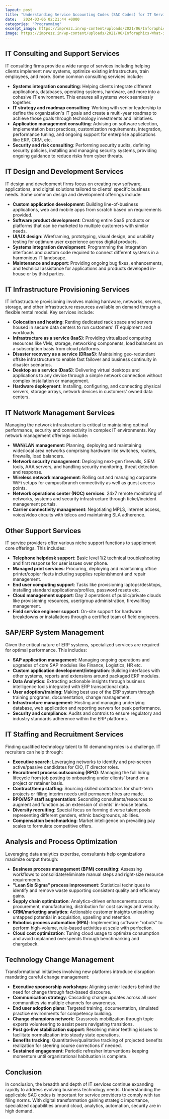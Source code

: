 ```yaml
---
layout: post
title: "Understanding Service Accounting Codes (SAC Codes) for IT Services"
date:   2024-03-06 02:21:44 +0000
categories: "Programming"
excerpt_image: https://imprezz.in/wp-content/uploads/2021/06/Inforaphics-What-is-SAC-code-in-invoice-Importance-of-SAC-code-1-1024x585-1.jpeg
image: https://imprezz.in/wp-content/uploads/2021/06/Inforaphics-What-is-SAC-code-in-invoice-Importance-of-SAC-code-1-1024x585-1.jpeg
---
```


## **IT Consulting and Support Services**
IT consulting firms provide a wide range of services including helping clients implement new systems, optimize existing infrastructure, train employees, and more. Some common consulting services include:
- **Systems integration consulting**: Helping clients integrate different applications, databases, operating systems, hardware, and more into a cohesive IT environment. This ensures all systems work seamlessly together. 
- **IT strategy and roadmap consulting**: Working with senior leadership to define the organization's IT goals and create a multi-year roadmap to achieve those goals through technology investments and initiatives.  
- **Application management consulting**: Advising on software selection, implementation best practices, customization requirements, integration, performance tuning, and ongoing support for enterprise applications like ERP, CRM, etc.
- **Security and risk consulting**: Performing security audits, defining security policies, installing and managing security systems, providing ongoing guidance to reduce risks from cyber threats.
## **IT Design and Development Services**  
IT design and development firms focus on creating new software, applications, and digital solutions tailored to clients' specific business needs. Some common design and development offerings include:
- **Custom application development**: Building line-of-business applications, web and mobile apps from scratch based on requirements provided.  
- **Software product development**: Creating entire SaaS products or platforms that can be marketed to multiple customers with similar needs.
- **UI/UX design**: Wireframing, prototyping, visual design, and usability testing for optimum user experience across digital products.
- **Systems integration development**: Programming the integration interfaces and custom code required to connect different systems in a harmonious IT landscape.
- **Maintenance and support**: Providing ongoing bug fixes, enhancements, and technical assistance for applications and products developed in-house or by third parties.
## **IT Infrastructure Provisioning Services**
IT infrastructure provisioning involves making hardware, networks, servers, storage, and other infrastructure resources available on demand through a flexible rental model. Key services include:  
- **Colocation and hosting**: Renting dedicated rack space and servers housed in secure data centers to run customers' IT equipment and workloads.
- **Infrastructure as a service (IaaS)**: Providing virtualized computing resources like VMs, storage, networking components, load balancers on a subscription basis from cloud platforms.
- **Disaster recovery as a service (DRaaS)**: Maintaining geo-redundant offsite infrastructure to enable fast failover and business continuity in disaster scenarios.
- **Desktop as a service (DaaS)**: Delivering virtual desktops and applications to any device through a simple network connection without complex installation or management.
- **Hardware deployment**: Installing, configuring, and connecting physical servers, storage arrays, network devices in customers' owned data centers.
## **IT Network Management Services** 
Managing the network infrastructure is critical to maintaining optimal performance, security and connectivity in complex IT environments. Key network management offerings include:
- **WAN/LAN management**: Planning, deploying and maintaining wide/local area networks comprising hardware like switches, routers, firewalls, load balancers. 
- **Network security management**: Deploying next-gen firewalls, SIEM tools, AAA servers, and handling security monitoring, threat detection and response.
- **Wireless network management**: Rolling out and managing corporate WiFi setups for campus/branch connectivity as well as guest access points.
- **Network operations center (NOC) services**: 24x7 remote monitoring of networks, systems and security infrastructure through ticket/incident management portals.  
- **Carrier connectivity management**: Negotiating MPLS, internet access, voice/video circuits with telcos and maintaining SLA adherence.
## **Other Support Services**
IT service providers offer various niche support functions to supplement core offerings. This includes:
- **Telephone helpdesk support**: Basic level 1/2 technical troubleshooting and first response for user issues over phone.
- **Managed print services**: Procuring, deploying and maintaining office printer/copier fleets including supplies replenishment and repair management. 
- **End user computing support**: Tasks like provisioning laptops/desktops, installing standard applications/profiles, password resets etc.  
- **Cloud management support**: Day 2 operations of public/private clouds like provisioning resources, user/group administration, firewall/log management.
- **Field service engineer support**: On-site support for hardware breakdowns or installations through a certified team of field engineers.
## **SAP/ERP System Management**
Given the critical nature of ERP systems, specialized services are required for optimal performance. This includes:
- **SAP application management**: Managing ongoing operations and upgrades of core SAP modules like Finance, Logistics, HR etc.
- **Custom application development/integration**: Building interfaces with other systems, reports and extensions around packaged ERP modules.
- **Data Analytics**: Extracting actionable insights through business intelligence tools integrated with ERP transactional data. 
- **User adoption/training**: Making best use of the ERP system through training programs, documentation, change management.
- **Infrastructure management**: Hosting and managing underlying database, web application and reporting servers for peak performance.
- **Security and compliance**: Audits and controls to ensure regulatory and industry standards adherence within the ERP platforms.
## **IT Staffing and Recruitment Services** 
Finding qualified technology talent to fill demanding roles is a challenge. IT recruiters can help through:
- **Executive search**: Leveraging networks to identify and pre-screen active/passive candidates for CIO, IT director roles.
- **Recruitment process outsourcing (RPO)**: Managing the full hiring lifecycle from job posting to onboarding under clients' brand on a project or retainer basis. 
- **Contract/temp staffing**: Sourcing skilled contractors for short-term projects or filling interim needs until permanent hires are made.
- **RPO/MSP staff augmentation**: Seconding consultants/resources to augment and function as an extension of clients' in-house teams.
- **Diversity recruiting**: Special focus on forming diverse talent pools representing different genders, ethnic backgrounds, abilities.
- **Compensation benchmarking**: Market intelligence on prevailing pay scales to formulate competitive offers.
## **Analysis and Process Optimization**  
Leveraging data analytics expertise, consultants help organizations maximize output through:
- **Business process management (BPM) consulting**: Assessing workflows to consolidate/eliminate manual steps and right-size resource requirements.
- **"**Lean Six Sigma**" process improvement**: Statistical techniques to identify and remove waste supporting consistent quality and efficiency gains.  
- **Supply chain optimization**: Analytics-driven enhancements across procurement, manufacturing, distribution for cost savings and velocity.
- **CRM/marketing analytics**: Actionable customer insights unleashing untapped potential in acquisition, upselling and retention. 
- **Robotics process automation (RPA)**: Implementing software "robots" to perform high-volume, rule-based activities at scale with perfection.
- **Cloud cost optimization**: Tuning cloud usage to optimize consumption and avoid unplanned overspends through benchmarking and chargeback.
## **Technology Change Management**
Transformational initiatives involving new platforms introduce disruption mandating careful change management:
- **Executive sponsorship workshops**: Aligning senior leaders behind the need for change through fact-based discourse.
- **Communication strategy**: Cascading change updates across all user communities via multiple channels for awareness. 
- **End user adoption plans**: Targeted training, documentation, simulated practice environments for competency building.
- **Change champions network**: Grassroots mobilization through topic experts volunteering to assist peers navigating transitions.  
- **Post go-live stabilization support**: Resolving minor teething issues to facilitate normalization into steady state operations.
- **Benefits tracking**: Quantitative/qualitative tracking of projected benefits realization for steering course corrections if needed.
- **Sustained engagement**: Periodic refresher interventions keeping momentum until organizational habituation is complete.
## **Conclusion**
In conclusion, the breadth and depth of IT services continue expanding rapidly to address evolving business technology needs. Understanding the applicable SAC codes is important for service providers to comply with tax filing norms. With digital transformation gaining strategic importance, specialized capabilities around cloud, analytics, automation, security are in high demand.